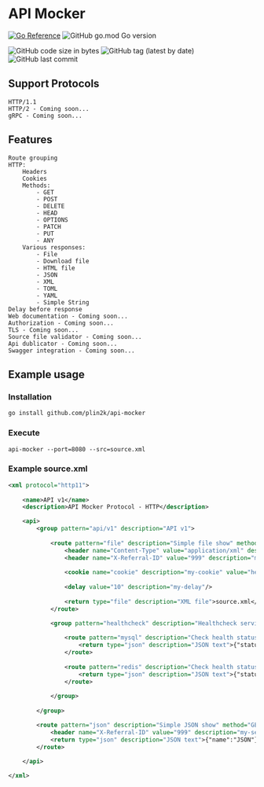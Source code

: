 # API Mocker
[![Go Reference](https://pkg.go.dev/badge/github.com/plin2k/api-mocker.svg)](https://pkg.go.dev/github.com/plin2k/api-mocker)
![GitHub go.mod Go version](https://img.shields.io/github/go-mod/go-version/plin2k/api-mocker)

![GitHub code size in bytes](https://img.shields.io/github/languages/code-size/plin2k/api-mocker)
![GitHub tag (latest by date)](https://img.shields.io/github/v/tag/plin2k/api-mocker)
![GitHub last commit](https://img.shields.io/github/last-commit/plin2k/api-mocker)

## Support Protocols
    HTTP/1.1
    HTTP/2 - Coming soon...
    gRPC - Coming soon...
    
## Features
    Route grouping
    HTTP:
        Headers
        Cookies
        Methods:
            - GET
            - POST
            - DELETE
            - HEAD
            - OPTIONS
            - PATCH
            - PUT
            - ANY
        Various responses:
            - File
            - Download file
            - HTML file
            - JSON
            - XML
            - TOML
            - YAML
            - Simple String
    Delay before response
    Web documentation - Coming soon...
    Authorization - Coming soon...
    TLS - Coming soon...
    Source file validator - Coming soon...
    Api dublicator - Coming soon...
    Swagger integration - Coming soon...

## Example usage

### Installation

    go install github.com/plin2k/api-mocker

### Execute
    api-mocker --port=8080 --src=source.xml
    
### Example source.xml

```xml
<xml protocol="http11">
    
    <name>API v1</name>
    <description>API Mocker Protocol - HTTP</description>

    <api>
        <group pattern="api/v1" description="API v1">
            
            <route pattern="file" description="Simple file show" method="GET" status-code="200">
                <header name="Content-Type" value="application/xml" description="my-first-header"/>
                <header name="X-Referral-ID" value="999" description="my-second-header"/>
                
                <cookie name="cookie" description="my-cookie" value="hello world" max-age="3600" path="/" domain="example.com" secure="true" http-only="true"/>
                
                <delay value="10" description="my-delay"/>
                
                <return type="file" description="XML file">source.xml</return>
            </route>

            <group pattern="healthcheck" description="Healthcheck services">
                
                <route pattern="mysql" description="Check health status MySQL" method="ANY" status-code="200">
                    <return type="json" description="JSON text">{"status":"success"}</return>
                </route>
                
                <route pattern="redis" description="Check health status Redis" method="ANY" status-code="200">
                    <return type="json" description="JSON text">{"status":"success"}</return>
                </route>   
                
            </group>
            
        </group>

        <route pattern="json" description="Simple JSON show" method="GET" status-code="200">
            <header name="X-Referral-ID" value="999" description="my-second-header"/>
            <return type="json" description="JSON text">{"name":"JSON"}</return>
        </route>

    </api>
    
</xml>
```
    